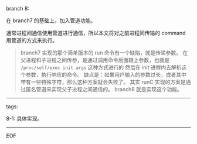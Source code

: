 branch 8:

在 branch7 的基础上，加入管道功能。

通常进程间通信使用管道进行通信，所以本文将对之前进程间传输的 command 用管道的方式来执行。

> branch7 实现的那个简单版本的 run 命令有一个缺陷，就是传递参数。
> 在父进程和子进程之间传参，是通过调用命令后面跟上参数，也就是 `/proc/self/exec init args` 这种方式进行的
> 然后在 init 进程内去解析这个参数，执行响应的命令。
> 缺点是：如果用户输入的参数过长，或者其中带有一些特殊字符，那么这种方案就会失败了。
> 其实 runC 实现的方案是通过匿名管道来实现父子进程之间通信的。
> branch8 就是实现这个功能。

---

tags:

8-1:
具体实现。

---

EOF
